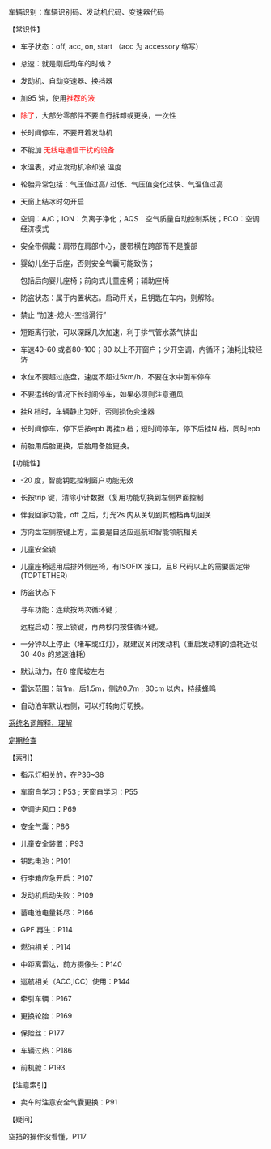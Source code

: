 

车辆识别：车辆识别码、发动机代码、变速器代码  



【常识性】  

- 车子状态：off, acc, on, start （acc 为 accessory 缩写）  

- 怠速：就是刚启动车的时候？

- 发动机、自动变速器、换挡器  

- 加95 油，使用<font color=red>推荐的液</font>   

- <font color=red>除了</font>，大部分零部件不要自行拆卸或更换，一次性   

- 长时间停车，不要开着发动机  

- 不能加 <font color=red>无线电通信干扰的设备</font>  

- 水温表，对应发动机冷却液 温度  

- 轮胎异常包括：气压值过高/ 过低、气压值变化过快、气温值过高  

- 天窗上结冰时勿开启  

- 空调：A/C；ION：负离子净化；AQS：空气质量自动控制系统；ECO：空调经济模式     

- 安全带佩戴：肩带在肩部中心，腰带横在跨部而不是腹部    

- 婴幼儿坐于后座，否则安全气囊可能致伤；

  包括后向婴儿座椅；前向式儿童座椅；辅助座椅  

- 防盗状态：属于内置状态。启动开关，且钥匙在车内，则解除。  

- 禁止 “加速-熄火-空挡滑行”  

- 短距离行驶，可以深踩几次加速，利于排气管水蒸气排出  

- 车速40-60 或者80-100；80 以上不开窗户；少开空调，内循环；油耗比较经济  

- 水位不要超过底盘，速度不超过5km/h，不要在水中倒车停车      

- 不要运转的情况下长时间停车，如果必须则注意通风    

- 挂R 档时，车辆静止为好，否则损伤变速器  

- 长时间停车，停下后按epb 再挂p 档；短时间停车，停下后挂N 档，同时epb  

- 前胎用后胎更换，后胎用备胎更换。    



【功能性】

- -20 度，智能钥匙控制窗户功能无效   

- 长按trip 键，清除小计数据（复用功能切换到左侧界面控制    

- 伴我回家功能，off 之后，灯光2s 内从关切到其他档再切回关  

- 方向盘左侧按键上方，主要是自适应巡航和智能领航相关  

- 儿童安全锁  

- 儿童座椅适用后排外侧座椅，有ISOFIX 接口，且B 尺码以上的需要固定带(TOPTETHER)        

- 防盗状态下  

  寻车功能：连续按两次循环键；  

  远程启动：按上锁键，再两秒内按住循环键。  

- 一分钟以上停止（堵车或红灯），就建议关闭发动机（重启发动机的油耗近似 30-40s 的怠速油耗）  

- 默认动力，在8 度爬坡左右    

- 雷达范围：前1m，后1.5m，侧边0.7m ; 30cm 以内，持续蜂鸣  

- 自动泊车默认右侧，可以打转向灯切换。  



[系统名词解释，理解]()  

[定期检查]()  



【索引】

- 指示灯相关的，在P36~38    

- 车窗自学习：P53 ; 天窗自学习：P55  

- 空调进风口：P69  

- 安全气囊：P86    

- 儿童安全装置：P93    

- 钥匙电池：P101   

- 行李箱应急开启：P107    

- 发动机启动失败：P109      

- 蓄电池电量耗尽：P166  

- GPF 再生：P114  

- 燃油相关：P114    

- 中距离雷达，前方摄像头：P140    

- 巡航相关（ACC,ICC）使用：P144     

- 牵引车辆：P167    

- 更换轮胎：P169    

- 保险丝：P177   

- 车辆过热：P186    

- 前机舱：P193  

  

【注意索引】

- 卖车时注意安全气囊更换：P91  



【疑问】

空挡的操作没看懂，P117  

